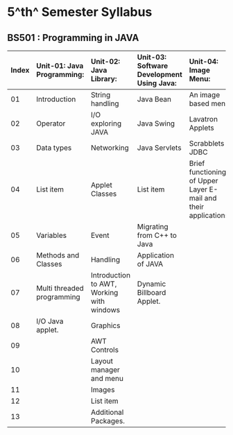 #  5^th^ Semester Syllabus

##  BS501 : Programming in JAVA

 **Index** | **Unit-01: Java Programming:** | **Unit-02: Java Library:** | **Unit-03: Software Development Using Java:** | **Unit-04: Image Menu:** 
 :--- | :--- | :--- | :--- | :--- |
 01 | Introduction |String handling | Java Bean | An image based menu
 02 | Operator |I/O exploring JAVA | Java Swing | Lavatron Applets
 03 | Data types |Networking | Java Servlets | Scrabblets JDBC
 04 | List item |Applet Classes | List item | Brief functioning of Upper Layer E-mail and their applications.
 05 | Variables |Event | Migrating from C++ to Java
 06 | Methods and Classes |Handling | Application of JAVA
 07 | Multi threaded programming |Introduction to AWT, Working with windows | Dynamic Billboard Applet.
 08 | I/O Java applet. |Graphics
 09 | | AWT Controls
 10 | | Layout manager and menu
 11 | | Images
 12 | | List item
 13 | | Additional Packages.